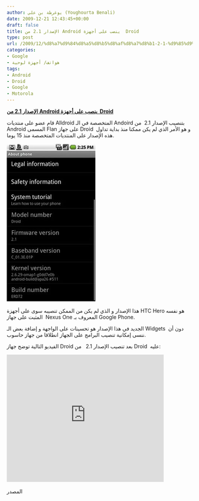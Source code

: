 ```yaml
---
author: يوغرطة بن علي (Youghourta Benali)
date: 2009-12-21 12:43:45+00:00
draft: false
title: الإصدار 2.1 من Android ينصب على أجهزة  Droid
type: post
url: /2009/12/%d8%a7%d9%84%d8%a5%d8%b5%d8%af%d8%a7%d8%b1-2-1-%d9%85%d9%86-android-%d9%8a%d9%86%d8%b5%d8%a8-%d8%b9%d9%84%d9%89-%d8%a3%d8%ac%d9%87%d8%b2%d8%a9-droid/
categories:
- Google
- هواتف/ أجهزة لوحية
tags:
- Android
- Droid
- Google
- Motorola
---
```


[**الإصدار 2.1 من Android ينصب على أجهزة  Droid**](https://www.it-scoop.com/2009/12/%d8%a7%d9%84%d8%a5%d8%b5%d8%af%d8%a7%d8%b1-2-1-%d9%85%d9%86-android-%d9%8a%d9%86%d8%b5%d8%a8-%d8%b9%d9%84%d9%89-%d8%a3%d8%ac%d9%87%d8%b2%d8%a9-droid/)


قام عضو على منتديات Alldroid المتخصصة في الـ Andoird بتنصيب الإصدار 2.1  من Android المسمى Flan على جهاز Droid  و هو الأمر الذي لم يكن ممكنا منذ بداية تداول هذه الإصدار على المنتديات المتخصصة منذ 15 يوما.

[![](Android_2.1.jpg)
](https://www.it-scoop.com/2009/12/%d8%a7%d9%84%d8%a5%d8%b5%d8%af%d8%a7%d8%b1-2-1-%d9%85%d9%86-android-%d9%8a%d9%86%d8%b5%d8%a8-%d8%b9%d9%84%d9%89-%d8%a3%d8%ac%d9%87%d8%b2%d8%a9-droid/https://www.it-scoop.com/2009/12/%d8%a7%d9%84%d8%a5%d8%b5%d8%af%d8%a7%d8%b1-2-1-%d9%85%d9%86-android-%d9%8a%d9%86%d8%b5%d8%a8-%d8%b9%d9%84%d9%89-%d8%a3%d8%ac%d9%87%d8%b2%d8%a9-droid/)

هذا الإصدار و الذي لم يكن من الممكن تنصيبه سوى على أجهزة HTC Hero هو نفسه المثبت على جهاز  Nexus One المعروف بـ Google Phone.

الجديد في هذا الإصدار هو تحسينات على الواجهة و إضافة بعض الـ Widgets  دون أن ننسى إمكانية تنصيب البرامج على الجهاز انطلاقا من جهاز حاسوب.

الفيديو التالية توضح جهاز Droid بعد تنصيب الإصدار 2.1   من Droid  عليه:

<!-- more -->

<object classid="clsid:d27cdb6e-ae6d-11cf-96b8-444553540000" width="425" codebase="http://download.macromedia.com/pub/shockwave/cabs/flash/swflash.cab#version=6,0,40,0" height="344"><embed src="http://www.youtube.com/v/9ypkGi9Hxt4&hl=fr_FR&fs=1&" allowscriptaccess="always" height="344" width="425" allowfullscreen="true" type="application/x-shockwave-flash"></embed></object>

المصدر
